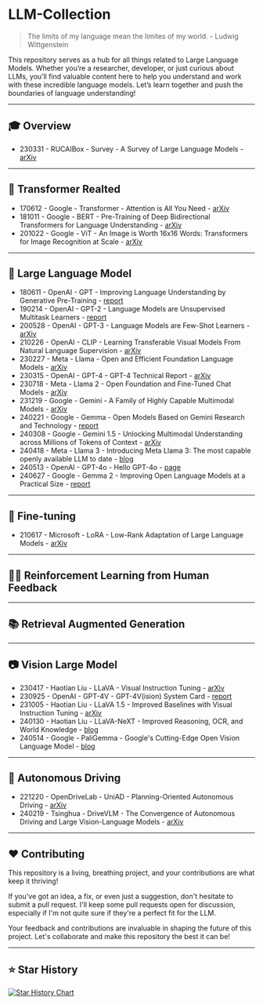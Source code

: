 # LLM-Collection

> The limits of my language mean the limites of my world. - Ludwig Wittgenstein

This repository serves as a hub for all things related to Large Language Models. Whether you’re a researcher, developer, or just curious about LLMs, you’ll find valuable content here to help you understand and work with these incredible language models. Let’s learn together and push the boundaries of language understanding!

---
## 🎓 Overview
- 230331 - RUCAIBox - Survey - A Survey of Large Language Models - [arXiv](https://arxiv.org/abs/2303.18223)
---
## 👑 Transformer Realted
- 170612 - Google - Transformer - Attention is All You Need - [arXiv](https://arxiv.org/abs/1706.03762)
- 181011 - Google - BERT - Pre-Training of Deep Bidirectional Transformers for Language Understanding - [arXiv](https://arxiv.org/abs/1810.04805)
- 201022 - Google - ViT - An Image is Worth 16x16 Words: Transformers for Image Recognition at Scale - [arXiv](https://arxiv.org/abs/2010.11929)
---
## 🧠 Large Language Model
- 180611 - OpenAI - GPT -  Improving Language Understanding by Generative Pre-Training - [report](https://cdn.openai.com/research-covers/language-unsupervised/language_understanding_paper.pdf)
- 190214 - OpenAI - GPT-2 - Language Models are Unsupervised Multitask Learners - [report](https://cdn.openai.com/better-language-models/language_models_are_unsupervised_multitask_learners.pdf)
- 200528 - OpenAI - GPT-3 - Language Models are Few-Shot Learners - [arXiv](https://arxiv.org/abs/2005.14165)
- 210226 - OpenAI - CLIP - Learning Transferable Visual Models From Natural Language Supervision - [arXiv](https://arxiv.org/abs/2103.00020)
- 230227 - Meta - Llama - Open and Efficient Foundation Language Models - [arXiv](https://arxiv.org/abs/2302.13971)
- 230315 - OpenAI - GPT-4 - GPT-4 Technical Report - [arXiv](https://arxiv.org/abs/2303.08774)
- 230718 - Meta - Llama 2 - Open Foundation and Fine-Tuned Chat Models - [arXiv](https://arxiv.org/abs/2307.09288)
- 231219 - Google - Gemini - A Family of Highly Capable Multimodal Models - [arXiv](https://arxiv.org/abs/2312.11805)
- 240221 - Google - Gemma - Open Models Based on Gemini Research and Technology - [report](https://storage.googleapis.com/deepmind-media/gemma/gemma-report.pdf)
- 240308 - Google - Gemini 1.5 - Unlocking Multimodal Understanding across Millions of Tokens of Context - [arXiv](https://arxiv.org/abs/2403.05530)
- 240418 - Meta - Llama 3 - Introducing Meta Llama 3: The most capable openly available LLM to date - [blog](https://ai.meta.com/blog/meta-llama-3/)
- 240513 - OpenAI - GPT-4o - Hello GPT-4o - [page](https://openai.com/index/hello-gpt-4o/)
- 240627 - Google - Gemma 2 - Improving Open Language Models at a Practical Size - [report](https://storage.googleapis.com/deepmind-media/gemma/gemma-2-report.pdf)
---
## 📏 Fine-tuning
- 210617 - Microsoft - LoRA - Low-Rank Adaptation of Large Language Models - [arXiv](https://arxiv.org/abs/2106.09685)
---
## 👨‍🏫 Reinforcement Learning from Human Feedback

---
## 📚 Retrieval Augmented Generation

---
## 📷 Vision Large Model
- 230417 - Haotian Liu - LLaVA - Visual Instruction Tuning - [arXiv](https://arxiv.org/abs/2304.08485)
- 230925 - OpenAI - GPT-4V - GPT-4V(ision) System Card - [report](https://cdn.openai.com/papers/GPTV_System_Card.pdf)
- 231005 - Haotian Liu - LLaVA 1.5 - Improved Baselines with Visual Instruction Tuning - [arXiv](https://arxiv.org/abs/2310.03744)
- 240130 - Haotian Liu - LLaVA-NeXT - Improved Reasoning, OCR, and World Knowledge - [blog](https://llava-vl.github.io/blog/2024-01-30-llava-next/)
- 240514 - Google - PaliGemma - Google's Cutting-Edge Open Vision Language Model - [blog](https://huggingface.co/blog/paligemma)
---
## 🚗 Autonomous Driving
- 221220 - OpenDriveLab - UniAD - Planning-Oriented Autonomous Driving - [arXiv](https://arxiv.org/abs/2212.10156)
- 240219 - Tsinghua - DriveVLM - The Convergence of Autonomous Driving and Large Vision-Language Models - [arXiv](https://arxiv.org/abs/2402.12289)
---
## ♥️ Contributing
This repository is a living, breathing project, and your contributions are what keep it thriving!

If you've got an idea, a fix, or even just a suggestion, don't hesitate to submit a pull request. I'll keep some pull requests open for discussion, especially if I'm not quite sure if they're a perfect fit for the LLM.

Your feedback and contributions are invaluable in shaping the future of this project.  Let's collaborate and make this repository the best it can be!

---
## ⭐ Star History
[![Star History Chart](https://api.star-history.com/svg?repos=Jingkou1012/LLM-Collection&type=Date)](https://star-history.com/#Jingkou1012/LLM-Collection&Date)
